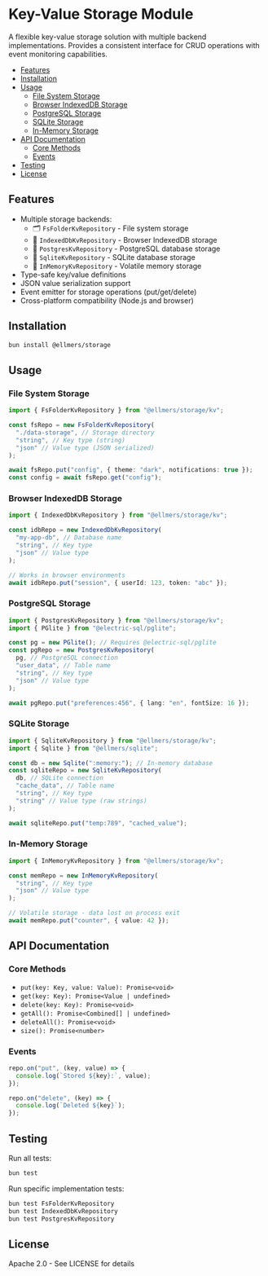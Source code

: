 # Key-Value Storage Module

A flexible key-value storage solution with multiple backend implementations. Provides a consistent interface for CRUD operations with event monitoring capabilities.

- [Features](#features)
- [Installation](#installation)
- [Usage](#usage)
  - [File System Storage](#file-system-storage)
  - [Browser IndexedDB Storage](#browser-indexeddb-storage)
  - [PostgreSQL Storage](#postgresql-storage)
  - [SQLite Storage](#sqlite-storage)
  - [In-Memory Storage](#in-memory-storage)
- [API Documentation](#api-documentation)
  - [Core Methods](#core-methods)
  - [Events](#events)
- [Testing](#testing)
- [License](#license)

## Features

- Multiple storage backends:
  - 🗂️ `FsFolderKvRepository` - File system storage
  - 💾 `IndexedDbKvRepository` - Browser IndexedDB storage
  - 🐘 `PostgresKvRepository` - PostgreSQL database storage
  - 📁 `SqliteKvRepository` - SQLite database storage
  - 🧠 `InMemoryKvRepository` - Volatile memory storage
- Type-safe key/value definitions
- JSON value serialization support
- Event emitter for storage operations (put/get/delete)
- Cross-platform compatibility (Node.js and browser)

## Installation

```bash
bun install @ellmers/storage
```

## Usage

### File System Storage

```typescript
import { FsFolderKvRepository } from "@ellmers/storage/kv";

const fsRepo = new FsFolderKvRepository(
  "./data-storage", // Storage directory
  "string", // Key type (string)
  "json" // Value type (JSON serialized)
);

await fsRepo.put("config", { theme: "dark", notifications: true });
const config = await fsRepo.get("config");
```

### Browser IndexedDB Storage

```typescript
import { IndexedDbKvRepository } from "@ellmers/storage/kv";

const idbRepo = new IndexedDbKvRepository(
  "my-app-db", // Database name
  "string", // Key type
  "json" // Value type
);

// Works in browser environments
await idbRepo.put("session", { userId: 123, token: "abc" });
```

### PostgreSQL Storage

```typescript
import { PostgresKvRepository } from "@ellmers/storage/kv";
import { PGlite } from "@electric-sql/pglite";

const pg = new PGlite(); // Requires @electric-sql/pglite
const pgRepo = new PostgresKvRepository(
  pg, // PostgreSQL connection
  "user_data", // Table name
  "string", // Key type
  "json" // Value type
);

await pgRepo.put("preferences:456", { lang: "en", fontSize: 16 });
```

### SQLite Storage

```typescript
import { SqliteKvRepository } from "@ellmers/storage/kv";
import { Sqlite } from "@ellmers/sqlite";

const db = new Sqlite(":memory:"); // In-memory database
const sqliteRepo = new SqliteKvRepository(
  db, // SQLite connection
  "cache_data", // Table name
  "string", // Key type
  "string" // Value type (raw strings)
);

await sqliteRepo.put("temp:789", "cached_value");
```

### In-Memory Storage

```typescript
import { InMemoryKvRepository } from "@ellmers/storage/kv";

const memRepo = new InMemoryKvRepository(
  "string", // Key type
  "json" // Value type
);

// Volatile storage - data lost on process exit
await memRepo.put("counter", { value: 42 });
```

## API Documentation

### Core Methods

- `put(key: Key, value: Value): Promise<void>`
- `get(key: Key): Promise<Value | undefined>`
- `delete(key: Key): Promise<void>`
- `getAll(): Promise<Combined[] | undefined>`
- `deleteAll(): Promise<void>`
- `size(): Promise<number>`

### Events

```typescript
repo.on("put", (key, value) => {
  console.log(`Stored ${key}:`, value);
});

repo.on("delete", (key) => {
  console.log(`Deleted ${key}`);
});
```

## Testing

Run all tests:

```bash
bun test
```

Run specific implementation tests:

```bash
bun test FsFolderKvRepository
bun test IndexedDbKvRepository
bun test PostgresKvRepository
```

## License

Apache 2.0 - See LICENSE for details
